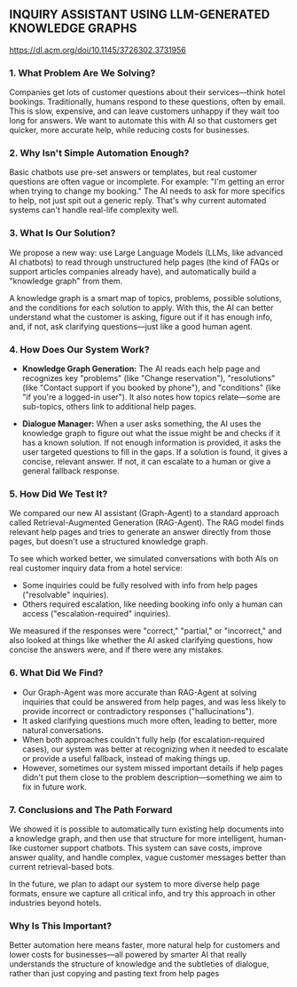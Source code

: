 ## INQUIRY ASSISTANT USING LLM-GENERATED KNOWLEDGE GRAPHS
https://dl.acm.org/doi/10.1145/3726302.3731956

### **1. What Problem Are We Solving?**

Companies get lots of customer questions about their services—think hotel bookings. Traditionally, humans respond to these questions, often by email. This is slow, expensive, and can leave customers unhappy if they wait too long for answers. We want to automate this with AI so that customers get quicker, more accurate help, while reducing costs for businesses.

### **2. Why Isn't Simple Automation Enough?**

Basic chatbots use pre-set answers or templates, but real customer questions are often vague or incomplete. For example: "I'm getting an error when trying to change my booking." The AI needs to ask for more specifics to help, not just spit out a generic reply. That's why current automated systems can't handle real-life complexity well.

### **3. What Is Our Solution?**

We propose a new way: use Large Language Models (LLMs, like advanced AI chatbots) to read through unstructured help pages (the kind of FAQs or support articles companies already have), and automatically build a "knowledge graph" from them.

A knowledge graph is a smart map of topics, problems, possible solutions, and the conditions for each solution to apply. With this, the AI can better understand what the customer is asking, figure out if it has enough info, and, if not, ask clarifying questions—just like a good human agent.

### **4. How Does Our System Work?**

- **Knowledge Graph Generation:** The AI reads each help page and recognizes key "problems" (like "Change reservation"), "resolutions" (like "Contact support if you booked by phone"), and "conditions" (like "if you're a logged-in user"). It also notes how topics relate—some are sub-topics, others link to additional help pages.
    
- **Dialogue Manager:** When a user asks something, the AI uses the knowledge graph to figure out what the issue might be and checks if it has a known solution. If not enough information is provided, it asks the user targeted questions to fill in the gaps. If a solution is found, it gives a concise, relevant answer. If not, it can escalate to a human or give a general fallback response.
    

### **5. How Did We Test It?**

We compared our new AI assistant (Graph-Agent) to a standard approach called Retrieval-Augmented Generation (RAG-Agent). The RAG model finds relevant help pages and tries to generate an answer directly from those pages, but doesn't use a structured knowledge graph.

To see which worked better, we simulated conversations with both AIs on real customer inquiry data from a hotel service:

- Some inquiries could be fully resolved with info from help pages ("resolvable" inquiries).
- Others required escalation, like needing booking info only a human can access ("escalation-required" inquiries).

We measured if the responses were "correct," "partial," or "incorrect," and also looked at things like whether the AI asked clarifying questions, how concise the answers were, and if there were any mistakes.

### **6. What Did We Find?**

- Our Graph-Agent was more accurate than RAG-Agent at solving inquiries that could be answered from help pages, and was less likely to provide incorrect or contradictory responses ("hallucinations").
- It asked clarifying questions much more often, leading to better, more natural conversations.
- When both approaches couldn't fully help (for escalation-required cases), our system was better at recognizing when it needed to escalate or provide a useful fallback, instead of making things up.
- However, sometimes our system missed important details if help pages didn't put them close to the problem description—something we aim to fix in future work.

### **7. Conclusions and The Path Forward**

We showed it is possible to automatically turn existing help documents into a knowledge graph, and then use that structure for more intelligent, human-like customer support chatbots. This system can save costs, improve answer quality, and handle complex, vague customer messages better than current retrieval-based bots.

In the future, we plan to adapt our system to more diverse help page formats, ensure we capture all critical info, and try this approach in other industries beyond hotels.

### **Why Is This Important?**

Better automation here means faster, more natural help for customers and lower costs for businesses—all powered by smarter AI that really understands the structure of knowledge and the subtleties of dialogue, rather than just copying and pasting text from help pages